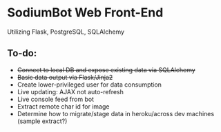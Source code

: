 # SodiumBot Web Front-End
Utilizing Flask, PostgreSQL, SQLAlchemy

## To-do:
* ~~Connect to local DB and expose existing data via SQLAlchemy~~
* ~~Basic data output via Flask/Jinja2~~
* Create lower-privileged user for data consumption
* Live updating: AJAX not auto-refresh
* Live console feed from bot
* Extract remote char id for image
* Determine how to migrate/stage data in heroku/across dev machines (sample extract?)